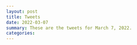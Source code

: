 ```yaml
---
layout: post
title: Tweets
date: 2022-03-07
summary: These are the tweets for March 7, 2022.
categories:
---
```


